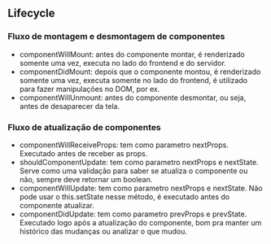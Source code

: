 ## Lifecycle

### Fluxo de montagem e desmontagem de componentes
- componentWillMount: antes do componente montar, é renderizado somente uma vez, executa no lado do frontend e do servidor.
- componentDidMount: depois que o componente montou, é renderizado somente uma vez, executa somente no lado do frontend, é utilizado para fazer manipulações no DOM, por ex.
- componentWillUnmount: antes do componente desmontar, ou seja, antes de desaparecer da tela.

### Fluxo de atualização de componentes

- componentWillReceiveProps: tem como parametro nextProps. Executado antes de receber as props.
- shouldComponentUpdate: tem como parametro nextProps e nextState. Serve como uma validação para saber se atualiza o componente ou não, sempre deve retornar um boolean.
- componentWillUpdate: tem como parametro nextProps e nextState. Não pode usar o this.setState nesse método, é executado antes do componente atualizar.
- componentDidUpdate: tem como parametro prevProps e prevState. Executado logo após a atualização do componente, bom pra manter um histórico das mudanças ou analizar o que mudou.

